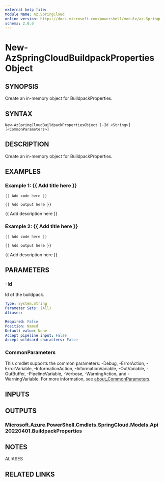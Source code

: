 ```yaml
---
external help file:
Module Name: Az.SpringCloud
online version: https://docs.microsoft.com/powershell/module/az.SpringCloud/new-AzSpringCloudBuildpackPropertiesObject
schema: 2.0.0
---
```


# New-AzSpringCloudBuildpackPropertiesObject

## SYNOPSIS
Create an in-memory object for BuildpackProperties.

## SYNTAX

```
New-AzSpringCloudBuildpackPropertiesObject [-Id <String>] [<CommonParameters>]
```

## DESCRIPTION
Create an in-memory object for BuildpackProperties.

## EXAMPLES

### Example 1: {{ Add title here }}
```powershell
{{ Add code here }}
```

```output
{{ Add output here }}
```

{{ Add description here }}

### Example 2: {{ Add title here }}
```powershell
{{ Add code here }}
```

```output
{{ Add output here }}
```

{{ Add description here }}

## PARAMETERS

### -Id
Id of the buildpack.

```yaml
Type: System.String
Parameter Sets: (All)
Aliases:

Required: False
Position: Named
Default value: None
Accept pipeline input: False
Accept wildcard characters: False
```

### CommonParameters
This cmdlet supports the common parameters: -Debug, -ErrorAction, -ErrorVariable, -InformationAction, -InformationVariable, -OutVariable, -OutBuffer, -PipelineVariable, -Verbose, -WarningAction, and -WarningVariable. For more information, see [about_CommonParameters](http://go.microsoft.com/fwlink/?LinkID=113216).

## INPUTS

## OUTPUTS

### Microsoft.Azure.PowerShell.Cmdlets.SpringCloud.Models.Api20220401.BuildpackProperties

## NOTES

ALIASES

## RELATED LINKS

